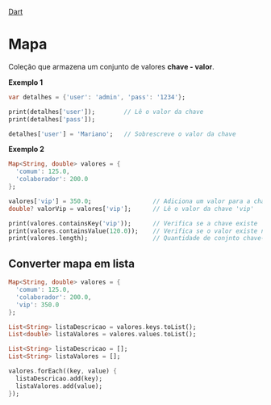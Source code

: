 [Dart](https://github.com/leofds/flutter-class/blob/master/dart/dart.md)

# Mapa

Coleção que armazena um conjunto de valores **chave - valor**.

**Exemplo 1**

```dart
var detalhes = {'user': 'admin', 'pass': '1234'};

print(detalhes['user']);		// Lê o valor da chave
print(detalhes['pass']);

detalhes['user'] = 'Mariano';	// Sobrescreve o valor da chave
```

**Exemplo 2**

```dart
Map<String, double> valores = {
  'comum': 125.0,
  'colaborador': 200.0
};

valores['vip'] = 350.0;             	// Adiciona um valor para a chave 'vip'
double? valorVip = valores['vip'];  	// Lê o valor da chave 'vip'

print(valores.containsKey('vip'));  	// Verifica se a chave existe
print(valores.containsValue(120.0));  	// Verifica se o valor existe no mapa
print(valores.length);  				// Quantidade de conjnto chave-valor no mapa
```

## Converter mapa em lista

```dart
Map<String, double> valores = {
  'comum': 125.0,
  'colaborador': 200.0,
  'vip': 350.0
};

List<String> listaDescricao = valores.keys.toList();
List<double> listaValores = valores.values.toList();
```

```dart
List<String> listaDescricao = [];
List<String> listaValores = [];

valores.forEach((key, value) {
  listaDescricao.add(key);
  listaValores.add(value);
});
```
